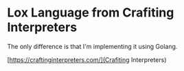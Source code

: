 # Lox Language from Crafiting Interpreters

The only difference is that I'm implementing it using Golang.

[https://craftinginterpreters.com/](Crafiting Interpreters)
